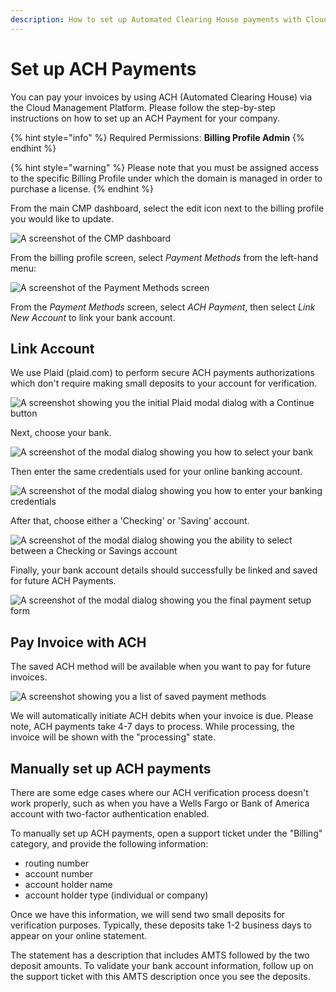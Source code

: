 ```yaml
---
description: How to set up Automated Clearing House payments with Cloud Management Platform
---
```


# Set up ACH Payments

You can pay your invoices by using ACH (Automated Clearing House) via the Cloud Management Platform. Please follow the step-by-step instructions on how to set up an ACH Payment for your company.

{% hint style="info" %}
Required Permissions: **Billing Profile Admin**
{% endhint %}

{% hint style="warning" %}
Please note that you must be assigned access to the specific Billing Profile under which the domain is managed in order to purchase a license.
{% endhint %}

From the main CMP dashboard, select the edit icon next to the billing profile you would like to update.

![A screenshot of the CMP dashboard](../.gitbook/assets/cmp-dashboard.png)

From the billing profile screen, select _Payment Methods_ from the left-hand menu:

![A screenshot of the _Payment Methods_ screen](../.gitbook/assets/cmp-payment-methods.png)

From the _Payment Methods_ screen, select _ACH Payment_, then select _Link New Account_ to link your bank account.

## Link Account

We use Plaid (plaid.com) to perform secure ACH payments authorizations which don't require making small deposits to your account for verification.

![A screenshot showing you the initial Plaid modal dialog with a Continue button](../.gitbook/assets/cmp-ach-2.png)

Next, choose your bank.

![A screenshot of the modal dialog showing you how to select your bank](../.gitbook/assets/cmp-ach-3.png)

Then enter the same credentials used for your online banking account.

![A screenshot of the modal dialog showing you how to enter your banking credentials](../.gitbook/assets/cmp-ach-4.png)

After that, choose either a 'Checking' or 'Saving' account.

![A screenshot of the modal dialog showing you the ability to select between a Checking or Savings account](../.gitbook/assets/cmp-ach-6.png)

Finally, your bank account details should successfully be linked and saved for future ACH Payments.

![A screenshot of the modal dialog showing you the final payment setup form](../.gitbook/assets/cmp-ach-7.png)

## Pay Invoice with ACH

The saved ACH method will be available when you want to pay for future invoices.

![A screenshot showing you a list of saved payment methods](../.gitbook/assets/cmp-ach-8.png)

We will automatically initiate ACH debits when your invoice is due. Please note, ACH payments take 4-7 days to process. While processing, the invoice will be shown with the "processing" state.

## Manually set up ACH payments

There are some edge cases where our ACH verification process doesn't work properly, such as when you have a Wells Fargo or Bank of America account with two-factor authentication enabled.

To manually set up ACH payments, open a support ticket under the "Billing" category, and provide the following information:

* routing number
* account number
* account holder name
* account holder type (individual or company)

Once we have this information, we will send two small deposits for verification purposes. Typically, these deposits take 1-2 business days to appear on your online statement.

The statement has a description that includes AMTS followed by the two deposit amounts. To validate your bank account information, follow up on the support ticket with this AMTS description once you see the deposits.
